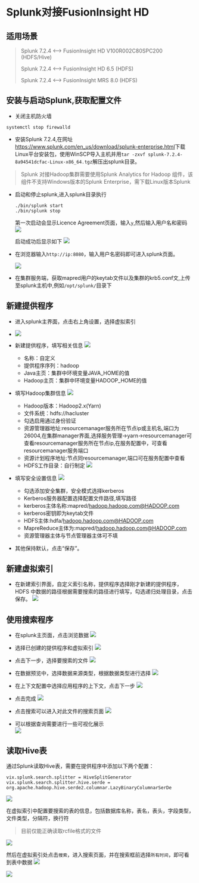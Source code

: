 # Splunk对接FusionInsight HD

## 适用场景

> Splunk 7.2.4 <--> FusionInsight HD V100R002C80SPC200 (HDFS/Hive)
>
> Splunk 7.2.4 <--> FusionInsight HD 6.5 (HDFS)
>
> Splunk 7.2.4 <--> FusionInsight MRS 8.0 (HDFS)

## 安装与启动Splunk,获取配置文件

 - 关闭主机防火墙
  ```
  systemctl stop firewalld
  ```
- 安装Splunk 7.2.4,在网址<https://www.splunk.com/en_us/download/splunk-enterprise.html>下载Linux平台安装包，使用WinSCP导入主机并用`tar -zxvf splunk-7.2.4-8a94541dcfac-Linux-x86_64.tgz`解压出splunk目录。
 > Splunk 对接Hadoop集群需要使用Splunk Analytics for Hadoop 组件，该组件不支持Windows版本的Splunk Enterprise，需下载Linux版本Splunk

- 启动和停止splunk,进入splunk目录执行
  ```
  ./bin/splunk start
  ./bin/splunk stop
  ```
  第一次启动会显示Licence Agreement页面，输入`y`,然后输入用户名和密码
  ![](assets/Splunk/58493.png)

  启动成功后显示如下
  ![](assets/Splunk/a0bfc.png)

- 在浏览器输入`http://ip:8080`，输入用户名密码即可进入splunk页面。

  ![](assets/Splunk/0c7df.png)
- 在集群服务端，获取mapred用户的keytab文件以及集群的krb5.conf文,上传至splunk主机中,例如`/opt/splunk/`目录下

## 新建提供程序
- 进入splunk主界面，点击右上角设置，选择虚拟索引
- ![](assets/Splunk/765a4.png)

- 新建提供程序，填写相关信息
  ![](assets/Splunk/fdf96.png)
  * 名称：自定义
  * 提供程序序列：hadoop
  * Java主页：集群中环境变量JAVA_HOME的值
  * Hadoop主页：集群中环境变量HADOOP_HOME的值

- 填写Hadoop集群信息
  ![](assets/Splunk/540f1.png)  
  * Hadoop版本：Hadoop2.x(Yarn)
  * 文件系统：hdfs://hacluster
  * 勾选启用通过身份验证
  * 资源管理器地址:resourcemanager服务所在节点ip或主机名,端口为26004,在集群manager界面,选择服务管理->yarn->resourcemanager可查看resourcemanager服务所在节点ip,在服务配置中，可查看resourcemanager服务端口
  * 资源计划程序地址:节点同resourcemanager,端口可在服务配置中查看
  * HDFS工作目录：自行制定
    ![](assets/Splunk/9da96.png)

- 填写安全设置信息
    ![](assets/Splunk/86d63.png)
  * 勾选添加安全集群，安全模式选择kerberos
  * Kerberos服务器配置选择配置文件路径,填写路径
  * kerberos主体名称:mapred/hadoop.hadoop.com@HADOOP.com
  * kerberos密钥即为keytab文件
  * HDFS主体:hdfa/hadoop.hadoop.com@HADOOP.com
  * MapreReduce主体为:mapred/hadoop.hadoop.com@HADOOP.com
  * 资源管理器主体与节点管理器主体可不填

- 其他保持默认，点击“保存”。

## 新建虚拟索引
- 在新建索引界面，自定义索引名称，提供程序选择刚才新建的提供程序，HDFS 中数据的路径根据需要搜索的路径进行填写，勾选递归处理目录，点击保存。
  ![](assets/Splunk/3256a.png)

## 使用搜索程序
  - 在splunk主页面，点击浏览数据
  ![](assets/Splunk/f1c0e.png)

  - 选择已创建的提供程序和虚拟索引
    ![](assets/Splunk/195bc.png)

  - 点击下一步，选择要搜索的文件
    ![](assets/Splunk/cbf7e.png)

  - 在数据预览中，选择数据来源类型，根据数据类型进行选择
    ![](assets/Splunk/e5ac9.png)

  - 在上下文配置中选择应用程序的上下文，点击下一步
    ![](assets/Splunk/9da24.png)
  - 点击完成
    ![](assets/Splunk/782c2.png)

  - 点击搜索可以进入对此文件的搜索页面
    ![](assets/Splunk/d8984.png)

  - 可以根据查询需要进行一些可视化展示  
    ![](assets/Splunk/4811e.png)

## 读取Hive表
  通过Splunk读取Hive表，需要在提供程序中添加以下两个配置：
  ```
  vix.splunk.search.splitter = HiveSplitGenerator
vix.splunk.search.splitter.hive.serde = org.apache.hadoop.hive.serde2.columnar.LazyBinaryColumnarSerDe
  ```
  ![](assets/Splunk/565da.png)

  在虚拟索引中配置要搜索的表的信息，包括数据库名称，表名，表头，字段类型，文件类型，分隔符，换行符
  >目前仅能正确读取rcfile格式的文件

  ![](assets/Splunk/d5436.png)

  然后在虚拟索引处点击`搜索`，进入搜索页面，并在搜索框前选择`所有时间`，即可看到表中数据
  ![](assets/Splunk/5fd9a.png)

  ![](assets/Splunk/3cae1.png)

